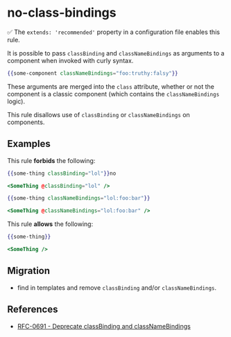 # no-class-bindings

✅ The `extends: 'recommended'` property in a configuration file enables this rule.

It is possible to pass `classBinding` and `classNameBindings` as arguments to a component when invoked with curly syntax.

```hbs
{{some-component classNameBindings="foo:truthy:falsy"}}
```

These arguments are merged into the `class` attribute, whether or not the component is a classic component (which contains the `classNameBindings` logic).

This rule disallows use of `classBinding` or `classNameBindings` on components.

## Examples

This rule **forbids** the following:

```hbs
{{some-thing classBinding="lol"}}no
```

```hbs
<SomeThing @classBinding="lol" />
```

```hbs
{{some-thing classNameBindings="lol:foo:bar"}}
```

```hbs
<SomeThing @classNameBindings="lol:foo:bar" />
```

This rule **allows** the following:

```hbs
{{some-thing}}
```

```hbs
<SomeThing />
```

## Migration

- find in templates and remove `classBinding` and/or `classNameBindings`.

## References

- [RFC-0691 - Deprecate classBinding and classNameBindings](https://github.com/emberjs/rfcs/blob/master/text/0691-deprecate-class-binding-and-class-name-bindings.md)
